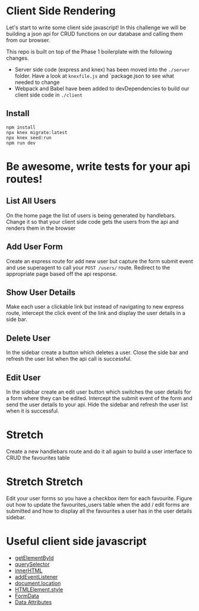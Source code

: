 # Client Side Rendering

Let's start to write some client side javascript! In this challenge we will be building a json api for CRUD functions on our database and calling them from our browser.

This repo is built on top of the Phase 1 boilerplate with the following changes.

 - Server side code (express and knex) has been moved into the `./server` folder. Have a look at `knexfile.js` and `package.json to see what needed to change
 - Webpack and Babel have been added to devDependencies to build our client side code in `./client`
## Install

```
npm install
npx knex migrate:latest
npx knex seed:run
npm run dev
```

# Be awesome, write tests for your api routes!

## List All Users

On the home page the list of users is being generated by handlebars. Change it so that your client side code gets the users from the api and renders them in the browser

## Add User Form

Create an express route for add new user but capture the form submit event and use superagent to call your `POST /users/` route. Redirect to the appropriate page based off the api response.

## Show User Details

Make each user a clickable link but instead of navigating to new express route, intercept the click event of the link and display the user details in a side bar.

## Delete User

In the sidebar create a button which deletes a user. Close the side bar and refresh the user list when the api call is successful.

## Edit User

In the sidebar create an edit user button which switches the user details for a form where they can be edited. Intercept the submit event of the form and send the user details to your api. Hide the sidebar and refresh the user list when it is successful.

# Stretch

Create a new handlebars route and do it all again to build a user interface to CRUD the favourites table

# Stretch Stretch

Edit your user forms so you have a checkbox item for each favourite. Figure out how to update the favourites_users table when the add / edit forms are submitted and how to display all the favourites a user has in the user details sidebar.

# Useful client side javascript

- [getElementById](https://developer.mozilla.org/en-US/docs/Web/API/Document/getElementById)
- [querySelector](https://developer.mozilla.org/en-US/docs/Web/API/Document/querySelector)
- [innerHTML](https://developer.mozilla.org/en-US/docs/Web/API/Element/innerHTML)
- [addEventListener](https://developer.mozilla.org/en-US/docs/Web/API/EventTarget/addEventListener)
- [document.location](https://developer.mozilla.org/en-US/docs/Web/API/Document/location)
- [HTMLElement.style](https://developer.mozilla.org/en-US/docs/Web/API/HTMLElement/style)
- [FormData](https://developer.mozilla.org/en-US/docs/Web/API/FormData)
- [Data Attributes](https://developer.mozilla.org/en-US/docs/Learn/HTML/Howto/Use_data_attributes)




